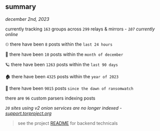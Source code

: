 
## summary
_december 2nd, 2023_

currently tracking `163` groups across `299` relays & mirrors - _`107` currently online_

⏲ there have been `8` posts within the `last 24 hours`

🦈 there have been `10` posts within the `month of december`

🪐 there have been `1263` posts within the `last 90 days`

🏚 there have been `4325` posts within the `year of 2023`

🦕 there have been `9015` posts `since the dawn of ransomwatch`

there are `96` custom parsers indexing posts

_`20` sites using v2 onion services are no longer indexed - [support.torproject.org](https://support.torproject.org/onionservices/v2-deprecation/)_

> see the project [README](https://github.com/joshhighet/ransomwatch#ransomwatch--) for backend technicals
